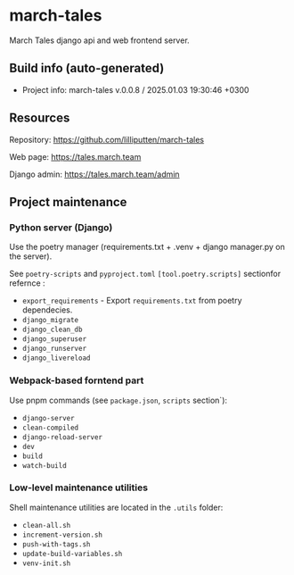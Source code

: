 <!--
 @since 2024.12.29, 19:24
 @changed 2024.12.30, 18:20
-->

# march-tales

March Tales django api and web frontend server.

## Build info (auto-generated)

- Project info: march-tales v.0.0.8 / 2025.01.03 19:30:46 +0300

## Resources

Repository: https://github.com/lilliputten/march-tales

Web page: https://tales.march.team

Django admin: https://tales.march.team/admin

## Project maintenance

### Python server (Django)

Use the poetry manager (requirements.txt + .venv + django manager.py on the server).

See `poetry-scripts` and `pyproject.toml` `[tool.poetry.scripts]` sectionfor refernce :

- `export_requirements` - Export `requirements.txt` from poetry dependecies.
- `django_migrate`
- `django_clean_db`
- `django_superuser`
- `django_runserver`
- `django_livereload`

### Webpack-based forntend part

Use pnpm commands (see `package.json`, `scripts` section`):

- `django-server`
- `clean-compiled`
- `django-reload-server`
- `dev`
- `build`
- `watch-build`

### Low-level maintenance utilities

Shell maintenance utilities are located in the `.utils` folder:

- `clean-all.sh`
- `increment-version.sh`
- `push-with-tags.sh`
- `update-build-variables.sh`
- `venv-init.sh`
